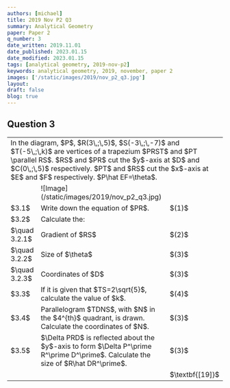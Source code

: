 ```yaml
---
authors: [michael]
title: 2019 Nov P2 Q3
summary: Analytical Geometry
paper: Paper 2
q_number: 3
date_written: 2019.11.01
date_published: 2023.01.15
date_modified: 2023.01.15
tags: [analytical geometry, 2019-nov-p2]
keywords: analytical geometry, 2019, november, paper 2
images: ['/static/images/2019/nov_p2_q3.jpg']
layout:
draft: false
blog: true
---
```


## Question 3

<table className="border-collapse">
  <tbody>
    <tr>
      <td colSpan="3">In the diagram, $P$, $R(3\,;\,5)$, $S(-3\,;\,-7)$ and $T(-5\,;\,k)$ are vertices of a trapezium $PRST$ and $PT \parallel RS$. $RS$ and $PR$ cut the $y$-axis at $D$ and $C(0\,;\,5)$ respectively. $PT$ and $RS$ cut the $x$-axis at $E$ and $F$ respectively. $P\hat EF=\theta$. </td>
    </tr> 
    <tr>
      <td></td>
      <td>![Image](/static/images/2019/nov_p2_q3.jpg)</td>
      <td></td>
    </tr>
    <tr>
      <td>$3.1$</td>
      <td>Write down the equation of $PR$.</td>
      <td>$(1)$</td>
    </tr>
    <tr>
      <td>$3.2$</td>
      <td>Calculate the:</td>
      <td></td>
    </tr>
    <tr>   
      <td>$\quad 3.2.1$</td>
      <td>Gradient of $RS$</td>
      <td>$(2)$</td>
    </tr>
    <tr>   
      <td>$\quad 3.2.2$</td>
      <td>Size of $\theta$</td>
      <td>$(3)$</td>
    </tr>
    <tr>   
      <td>$\quad 3.2.3$</td>
      <td>Coordinates of $D$</td>
      <td>$(3)$</td>
    </tr>
    <tr>
      <td>$3.3$</td>
      <td>If it is given that $TS=2\sqrt{5}$, calculate the value of $k$.</td>
      <td>$(4)$</td>
    </tr>
    <tr>
      <td>$3.4$</td>
      <td>Parallelogram $TDNS$, with $N$ in the $4^{th}$ quadrant, is drawn. Calculate the coordinates of $N$.</td>
      <td>$(3)$</td>
    </tr>
    <tr>
      <td>$3.5$</td>
      <td>$\Delta PRD$ is reflected about the $y$-axis to form $\Delta P^\prime R^\prime D^\prime$. Calculate the size of $R\hat DR^\prime$.</td>
      <td>$(3)$</td>
    </tr>
    <tr>
      <td></td>
      <td></td>
      <td>$\textbf{[19]}$</td>
    </tr>
  </tbody>
</table>
